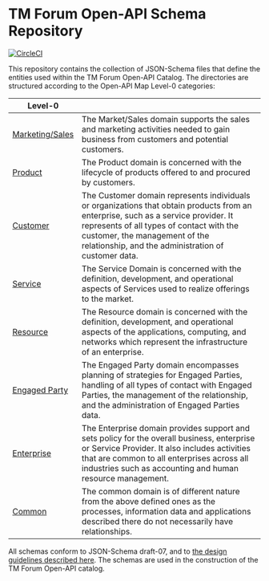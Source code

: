 # TM Forum Open-API Schema Repository

[![CircleCI](https://circleci.com/gh/tmforum-rand/schemas/tree/master.svg?style=svg)](https://circleci.com/gh/tmforum-rand/schemas/tree/633-Shopping-Cart-Jacob)

This repository contains the collection of JSON-Schema files that define the entities used within the TM Forum Open-API Catalog. The directories are structured according to the Open-API Map Level-0 categories:

| Level-0 |  |
|-----------------|---|
| [Marketing/Sales](https://github.com/tmforum-rand/schemas/tree/master/MarketingSales) | The Market/Sales domain supports the sales and marketing activities needed to gain business from customers and potential customers. |
| [Product](https://github.com/tmforum-rand/schemas/tree/master/Product/) | The Product domain is concerned with the lifecycle of products offered to and procured by customers. |
| [Customer](https://github.com/tmforum-rand/schemas/tree/master/Customer) | The Customer domain represents individuals or organizations that obtain products from an enterprise, such as a service provider. It represents of all types of contact with the customer, the management of the relationship, and the administration of customer data. |
| [Service](https://github.com/tmforum-rand/schemas/tree/master/Service) | The Service Domain is concerned with the definition, development, and operational aspects of Services used to realize offerings to the market. |
| [Resource](https://github.com/tmforum-rand/schemas/tree/master/Resource) | The Resource domain is concerned with the definition, development, and operational aspects of the applications, computing, and networks which represent the infrastructure of an enterprise. |
| [Engaged Party](https://github.com/tmforum-rand/schemas/tree/master/EngagedParty) | The Engaged Party domain encompasses planning of strategies for Engaged Parties, handling of all types of contact with Engaged Parties, the management of the relationship, and the administration of Engaged Parties data. |
| [Enterprise](https://github.com/tmforum-rand/schemas/tree/master/Enterprise) | The Enterprise domain provides support and sets policy for the overall business, enterprise or Service Provider. It also includes activities that are common to all enterprises across all industries such as accounting and human resource management. |
| [Common](https://github.com/tmforum-rand/schemas/tree/master/Common) | The common domain is of different nature from the above defined ones as the processes, information data and applications described there do not necessarily have relationships. |

All schemas conform to JSON-Schema draft-07, and to [the design guidelines described here](https://github.com/tmforum-rand/schemas/blob/master/dev/README.md). The schemas are used in the construction of the TM Forum Open-API catalog.

